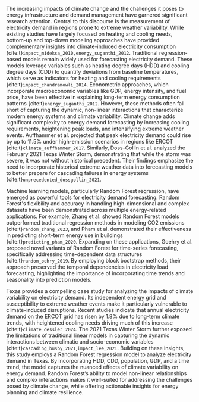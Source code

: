 The increasing impacts of climate change and the challenges it poses to energy infrastructure and demand management have garnered significant research attention. Central to this discourse is the measurement of electricity demand in regions prone to extreme weather variability. While existing studies have largely focused on heating and cooling needs, bottom-up and top-down modeling approaches have provided complementary insights into climate-induced electricity consumption {cite:t}`impact_mideksa_2010,energy_suganthi_2012`. Traditional regression-based models remain widely used for forecasting electricity demand. These models leverage variables such as heating degree days (HDD) and cooling degree days (CDD) to quantify deviations from baseline temperatures, which serve as indicators for heating and cooling requirements {cite:t}`impact_chandramowli_2014`. Econometric approaches, which incorporate macroeconomic variables like GDP, energy intensity, and fuel price, have been effective in explaining long-term energy consumption patterns {cite:t}`energy_suganthi_2012`. However, these methods often fall short of capturing the dynamic, non-linear interactions that characterize modern energy systems and climate variability. Climate change adds significant complexity to energy demand forecasting by increasing cooling requirements, heightening peak loads, and intensifying extreme weather events. Auffhammer et al. projected that peak electricity demand could rise by up to 11.5% under high-emission scenarios in regions like ERCOT {cite:t}`climate_auffhammer_2017`. Similarly, Doss-Gollin et al. analyzed the February 2021 Texas Winter Storm, demonstrating that while the storm was severe, it was not without historical precedent. Their findings emphasize the need to incorporate historical extreme weather data into forecasting models to better prepare for cascading failures in energy systems {cite:t}`unprecedented_dossgollin_2021`.

Machine learning models, particularly Random Forest regression, have emerged as powerful tools for electricity demand forecasting. Random Forest's flexibility and accuracy in handling high-dimensional and complex datasets have been demonstrated across multiple energy-related applications. For example, Zhang et al. showed Random Forest models outperformed traditional regression methods in modeling CO2 emissions {cite:t}`random_zhang_2023`, and Pham et al. demonstrated their effectiveness in predicting short-term energy use in buildings {cite:t}`predicting_pham_2020`. Expanding on these applications, Goehry et al. proposed novel variants of Random Forest for time-series forecasting, specifically addressing time-dependent data structures {cite:t}`random_oehry_2019`. By employing block bootstrap methods, their approach preserved the temporal dependencies in electricity load forecasting, highlighting the importance of incorporating time trends and seasonality into prediction models.

Texas provides a compelling case study for analyzing the impacts of climate variability on electricity demand. Its independent energy grid and susceptibility to extreme weather events make it particularly vulnerable to climate-induced disruptions. Recent studies indicate that annual electricity demand on the ERCOT grid has risen by 1.8% due to long-term climate trends, with heightened cooling needs driving much of this increase {cite:t}`climate_dessler_2024`. The 2021 Texas Winter Storm further exposed the limitations of traditional linear models in capturing the dynamic interactions between climatic and socio-economic variables {cite:t}`cascading_busby_2021`,`impact_lee_2021`. Building on these insights, this study employs a Random Forest regression model to analyze electricity demand in Texas. By incorporating HDD, CDD, population, GDP, and a time trend, the model captures the nuanced effects of climate variability on energy demand. Random Forest’s ability to model non-linear relationships and complex interactions makes it well-suited for addressing the challenges posed by climate change, while offering actionable insights for energy planning and climate resilience.
